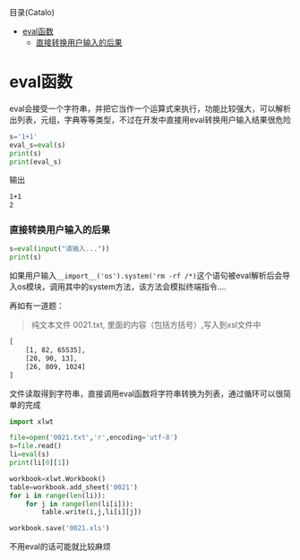 <!--961032830987546d0e6d54829fc886f6-->

目录(Catalo)

* [eval函数](#eval函数)
    * [直接转换用户输入的后果](#直接转换用户输入的后果)

<!--a46263f7a69f33f39fc26f907cdb773a-->
# eval函数

eval会接受一个字符串，并把它当作一个运算式来执行，功能比较强大，可以解析出列表，元组，字典等等类型，不过在开发中直接用eval转换用户输入结果很危险

```python
s='1+1'
eval_s=eval(s)
print(s)
print(eval_s)
```

输出

```txt
1+1
2
```

### 直接转换用户输入的后果

```python
s=eval(input("请输入..."))
print(s)
```

如果用户输入`__import__('os').system('rm -rf /*)`这个语句被eval解析后会导入os模块，调用其中的system方法，该方法会模拟终端指令....

再如有一道题：

> 纯文本文件 0021.txt, 里面的内容（包括方括号）,写入到xsl文件中

```txt
[
	[1, 82, 65535], 
	[20, 90, 13],
	[26, 809, 1024]
]
```

文件读取得到字符串，直接调用eval函数将字符串转换为列表，通过循环可以很简单的完成

```python
import xlwt

file=open('0021.txt','r',encoding='utf-8')
s=file.read()
li=eval(s)
print(li[0][1])

workbook=xlwt.Workbook()
table=workbook.add_sheet('0021')
for i in range(len(li)):
    for j in range(len(li[i])):
        table.write(i,j,li[i][j])

workbook.save('0021.xls')
```

不用eval的话可能就比较麻烦
